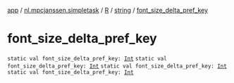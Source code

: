 [app](../../../index.md) / [nl.mpcjanssen.simpletask](../../index.md) / [R](../index.md) / [string](index.md) / [font_size_delta_pref_key](.)

# font_size_delta_pref_key

`static val font_size_delta_pref_key: `[`Int`](https://kotlinlang.org/api/latest/jvm/stdlib/kotlin/-int/index.html)
`static val font_size_delta_pref_key: `[`Int`](https://kotlinlang.org/api/latest/jvm/stdlib/kotlin/-int/index.html)
`static val font_size_delta_pref_key: `[`Int`](https://kotlinlang.org/api/latest/jvm/stdlib/kotlin/-int/index.html)
`static val font_size_delta_pref_key: `[`Int`](https://kotlinlang.org/api/latest/jvm/stdlib/kotlin/-int/index.html)
